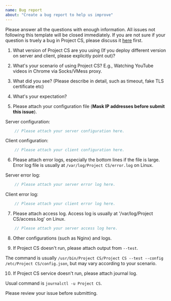 ```yaml
---
name: Bug report
about: "Create a bug report to help us improve"
---
```


Please answer all the questions with enough information. All issues not following this template will be closed immediately.
If you are not sure if your question is truely a bug in Project CS, please discuss it [here](https://github.com/v2fly/discussion/issues) first.

1) What version of Project CS are you using (If you deploy different version on server and client, please explicitly point out)?

2) What's your scenario of using Project CS? E.g., Watching YouTube videos in Chrome via Socks/VMess proxy.

3) What did you see? (Please describe in detail, such as timeout, fake TLS certificate etc)

4) What's your expectation?

5) Please attach your configuration file (**Mask IP addresses before submit this issue**).

Server configuration:

```javascript
    // Please attach your server configuration here.
```

Client configuration:

```javascript
    // Please attach your client configuration here.
```

6) Please attach error logs, especially the bottom lines if the file is large. Error log file is usually at `/var/log/Project CS/error.log` on Linux.

Server error log:

```javascript
    // Please attach your server error log here.
```

Client error log:

```javascript
    // Please attach your client error log here.
```

7) Please attach access log. Access log is usually at '/var/log/Project CS/access.log' on Linux.

```javascript
    // Please attach your server access log here.
```

8) Other configurations (such as Nginx) and logs.

9) If Project CS doesn't run, please attach output from `--test`.

The command is usually `/usr/bin/Project CS/Project CS --test --config /etc/Project CS/config.json`, but may vary according to your scenario.

10) If Project CS service doesn't run, please attach journal log.

Usual command is `journalctl -u Project CS`.

Please review your issue before submitting.